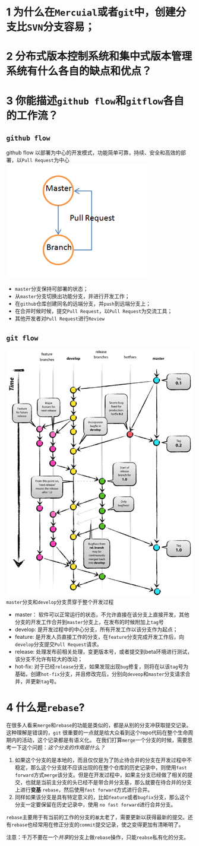 # 1 为什么在`Mercuial`或者`git`中，创建分支比`SVN`分支容易；
# 2  分布式版本控制系统和集中式版本管理系统有什么各自的缺点和优点？
# 3  你能描述`github flow`和`gitflow`各自的工作流？
##  `github flow` 
github flow 以部署为中心的开发模式，功能简单可靠，持续、安全和高效的部署，以`Pull Request`为中心
![](images/githubflow.png)
- `master`分支保持可部署的状态；
- 从`master`分支切换出功能分支，并进行开发工作；
- 在`github`仓库创建同名的远端分支，并`push`到远端分支上；
- 在合并时候时候，提交`Pull Request`，以`Pull Request`为交流工具；
- 其他开发者对`Pull Request`进行`Review`

## `git flow`
![](images/gitflow.png)
`master`分支和`develop`分支贯穿于整个开发过程
- master： 软件可以正常运行的状态，不允许直接在该分支上直接开发，其他分支的开发工作合并到`master`分支上，在发布的时候附加上`tag`号
- develop: 是开发过程中的中心分支，所有开发工作以该分支作为起点；
- feature: 是开发人员直接工作的分支，在`feature`分支完成开发工作后，向`develop`分支提交`Pull Request`请求。
- release: 处理发布前相关处理，变更版本号，或者提交到beta环境进行测试，该分支不允许有较大的改动；
- hot-fix: 对于已经`release`分支，如果发现出现`bug`修复，则将在以该`tag`号为基础，创建`hot-fix`分支，并且修改完后，分别向`deveop`和`master`分支请求合并，并更新`tag`号。

# 4 什么是`rebase`?
在很多人看来`merge`和`rebase`的功能是类似的，都是从别的分支冲获取提交记录。这种理解是错误的，`git` 很重要的一点就是给大众看到这个repo代码在整个生命周期内的活动，这个记录都是有语义化。 在我们打算`merge`一个分支的时候，需要思考一下这个问题：*这个分支的作用是什么？*
1. 如果这个分支的是本地的，而且仅仅是为了防止待合并的分支在开发过程中不稳定，那么这个分支就不应该出现的在整个仓库的历史记录中，则使用`fast forward`方式`merge`该分支。但是在开发过程中，如果主分支已经做了相关的提交，也就是当前主分支的头已经不是带合并分支基，那么就要在待合并的分支上进行**变基** `rebase`，然后使用`fast forward`方式进行合并。
2. 同样如果该分支是具有特定意义的，比如`feature`或者`bugfix`分支，那么这个分支一定要保留在历史记录中，使用 `no fast forward`进行合并分支。

`rebase`主要用于有当前的工作的分支的`基`太老了，需要更新以获得最新的提交。还有`rebase`也经常用在修正分支的`commit`提交记录，使之变得更加有清晰明了。

注意：千万不要在一个*共享*的分支上做`rebase`操作，只能`reabse`私有化的分支。